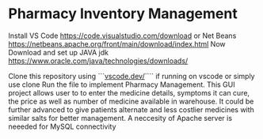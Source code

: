 # Pharmacy Inventory Management 
Install VS Code https://code.visualstudio.com/download or Net Beans https://netbeans.apache.org/front/main/download/index.html
Now Download and set up JAVA jdk https://www.oracle.com/java/technologies/downloads/

Clone this repository using ```[vscode.dev/](https://vscode.dev/https://github.com/KhushiiAgarwal/Java_PHARMACY/)```` if running on vscode or simply use clone
Run the file to implement Pharmacy Management.
This GUI project allows user to to enter the medicine details, symptoms it can cure, the price as well as number of medicine available in warehouse. 
It could be further advanced to give patients alternate and less costlier medicines with similar salts for better management.
A neccesity of Apache server is neeeded for MySQL connectivity
